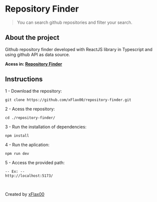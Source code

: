# Repository Finder
> You can search github repositories and filter your search.

## About the project
Github repository finder developed with ReactJS library in Typescript and using github API as data source.

<b>Acess in: [Repository Finder](https://flavioedu-dev.github.io/repository-finder/)</b>

## Instructions

1 - Download the repository:
```
git clone https://github.com/xFlax00/repository-finder.git
```

2 - Acess the repository:
```
cd ./repository-finder/
```

3 - Run the installation of dependencies:
```
npm install
```

4 - Run the aplication:
```
npm run dev
```

5 - Access the provided path:
```
-- Ex: --
http://localhost:5173/
```

<br>

Created by [xFlax00](https://github.com/xflax00)
